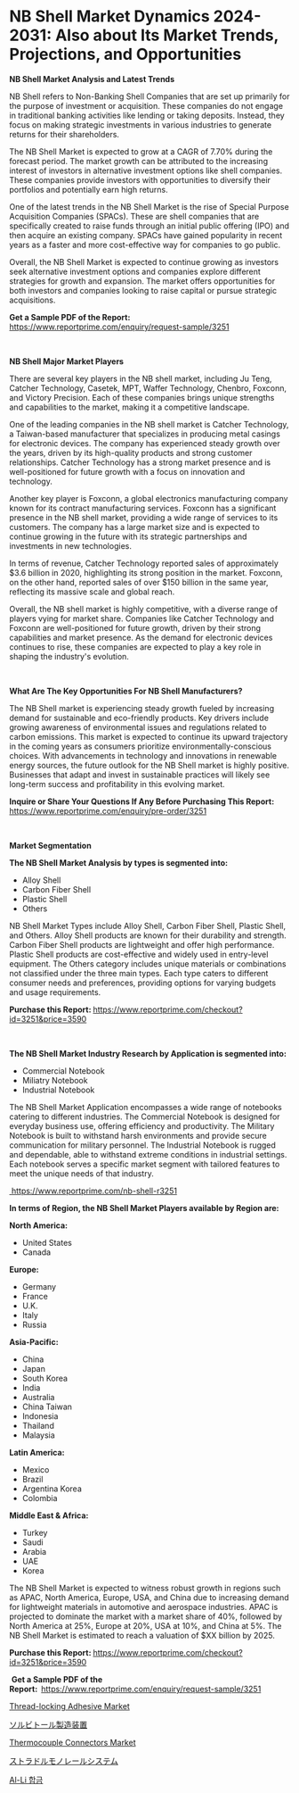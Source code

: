 <p><h1>NB Shell Market Dynamics 2024-2031: Also about Its Market Trends, Projections, and Opportunities</h1></p><p><strong>NB Shell Market Analysis and Latest Trends</strong></p>
<p><p>NB Shell refers to Non-Banking Shell Companies that are set up primarily for the purpose of investment or acquisition. These companies do not engage in traditional banking activities like lending or taking deposits. Instead, they focus on making strategic investments in various industries to generate returns for their shareholders.</p><p>The NB Shell Market is expected to grow at a CAGR of 7.70% during the forecast period. The market growth can be attributed to the increasing interest of investors in alternative investment options like shell companies. These companies provide investors with opportunities to diversify their portfolios and potentially earn high returns.</p><p>One of the latest trends in the NB Shell Market is the rise of Special Purpose Acquisition Companies (SPACs). These are shell companies that are specifically created to raise funds through an initial public offering (IPO) and then acquire an existing company. SPACs have gained popularity in recent years as a faster and more cost-effective way for companies to go public.</p><p>Overall, the NB Shell Market is expected to continue growing as investors seek alternative investment options and companies explore different strategies for growth and expansion. The market offers opportunities for both investors and companies looking to raise capital or pursue strategic acquisitions.</p></p>
<p><strong>Get a Sample PDF of the Report:&nbsp;</strong> <a href="https://www.reportprime.com/enquiry/request-sample/3251">https://www.reportprime.com/enquiry/request-sample/3251</a></p>
<p>&nbsp;</p>
<p><strong>NB Shell Major Market Players</strong></p>
<p><p>There are several key players in the NB shell market, including Ju Teng, Catcher Technology, Casetek, MPT, Waffer Technology, Chenbro, Foxconn, and Victory Precision. Each of these companies brings unique strengths and capabilities to the market, making it a competitive landscape.</p><p>One of the leading companies in the NB shell market is Catcher Technology, a Taiwan-based manufacturer that specializes in producing metal casings for electronic devices. The company has experienced steady growth over the years, driven by its high-quality products and strong customer relationships. Catcher Technology has a strong market presence and is well-positioned for future growth with a focus on innovation and technology.</p><p>Another key player is Foxconn, a global electronics manufacturing company known for its contract manufacturing services. Foxconn has a significant presence in the NB shell market, providing a wide range of services to its customers. The company has a large market size and is expected to continue growing in the future with its strategic partnerships and investments in new technologies.</p><p>In terms of revenue, Catcher Technology reported sales of approximately $3.6 billion in 2020, highlighting its strong position in the market. Foxconn, on the other hand, reported sales of over $150 billion in the same year, reflecting its massive scale and global reach.</p><p>Overall, the NB shell market is highly competitive, with a diverse range of players vying for market share. Companies like Catcher Technology and Foxconn are well-positioned for future growth, driven by their strong capabilities and market presence. As the demand for electronic devices continues to rise, these companies are expected to play a key role in shaping the industry's evolution.</p></p>
<p>&nbsp;</p>
<p><strong>What Are The Key Opportunities For NB Shell Manufacturers?</strong></p>
<p><p>The NB Shell market is experiencing steady growth fueled by increasing demand for sustainable and eco-friendly products. Key drivers include growing awareness of environmental issues and regulations related to carbon emissions. This market is expected to continue its upward trajectory in the coming years as consumers prioritize environmentally-conscious choices. With advancements in technology and innovations in renewable energy sources, the future outlook for the NB Shell market is highly positive. Businesses that adapt and invest in sustainable practices will likely see long-term success and profitability in this evolving market.</p></p>
<p><strong>Inquire or Share Your Questions If Any Before Purchasing This Report:</strong> <a href="https://www.reportprime.com/enquiry/pre-order/3251">https://www.reportprime.com/enquiry/pre-order/3251</a></p>
<p>&nbsp;</p>
<p><strong>Market Segmentation</strong></p>
<p><strong>The NB Shell Market Analysis by types is segmented into:</strong></p>
<p><ul><li>Alloy Shell</li><li>Carbon Fiber Shell</li><li>Plastic Shell</li><li>Others</li></ul></p>
<p><p>NB Shell Market Types include Alloy Shell, Carbon Fiber Shell, Plastic Shell, and Others. Alloy Shell products are known for their durability and strength. Carbon Fiber Shell products are lightweight and offer high performance. Plastic Shell products are cost-effective and widely used in entry-level equipment. The Others category includes unique materials or combinations not classified under the three main types. Each type caters to different consumer needs and preferences, providing options for varying budgets and usage requirements.</p></p>
<p><strong>Purchase this Report:&nbsp;</strong><a href="https://www.reportprime.com/checkout?id=3251&price=3590">https://www.reportprime.com/checkout?id=3251&price=3590</a></p>
<p>&nbsp;</p>
<p><strong>The NB Shell Market Industry Research by Application is segmented into:</strong></p>
<p><ul><li>Commercial Notebook</li><li>Miliatry Notebook</li><li>Industrial Notebook</li></ul></p>
<p><p>The NB Shell Market Application encompasses a wide range of notebooks catering to different industries. The Commercial Notebook is designed for everyday business use, offering efficiency and productivity. The Military Notebook is built to withstand harsh environments and provide secure communication for military personnel. The Industrial Notebook is rugged and dependable, able to withstand extreme conditions in industrial settings. Each notebook serves a specific market segment with tailored features to meet the unique needs of that industry.</p></p>
<p><a href="https://www.reportprime.com/nb-shell-r3251">&nbsp;https://www.reportprime.com/nb-shell-r3251</a></p>
<p><strong>In terms of Region, the NB Shell Market Players available by Region are:</strong></p>
<p>
    <p> <strong> North America: </strong>
        <ul>
            <li>United States</li>
            <li>Canada</li>
        </ul>
        </p> 
    <p> <strong> Europe: </strong>
        <ul>
            <li>Germany</li>
            <li>France</li>
            <li>U.K.</li>
            <li>Italy</li>
            <li>Russia</li>
        </ul>
        </p> 
    <p> <strong> Asia-Pacific: </strong>
        <ul>
            <li>China</li>
            <li>Japan</li>
            <li>South Korea</li>
            <li>India</li>
            <li>Australia</li>
            <li>China Taiwan</li>
            <li>Indonesia</li>
            <li>Thailand</li>
            <li>Malaysia</li>
        </ul>
        </p> 
    <p> <strong> Latin America: </strong>
        <ul>
            <li>Mexico</li>
            <li>Brazil</li>
            <li>Argentina Korea</li>
            <li>Colombia</li>
        </ul>
        </p> 
    <p> <strong> Middle East & Africa: </strong>
        <ul>
            <li>Turkey</li>
            <li>Saudi</li>
            <li>Arabia</li>
            <li>UAE</li>
            <li>Korea</li>
        </ul>
    </p>
    </p>
<p><p>The NB Shell Market is expected to witness robust growth in regions such as APAC, North America, Europe, USA, and China due to increasing demand for lightweight materials in automotive and aerospace industries. APAC is projected to dominate the market with a market share of 40%, followed by North America at 25%, Europe at 20%, USA at 10%, and China at 5%. The NB Shell Market is estimated to reach a valuation of $XX billion by 2025.</p></p>
<p><strong>Purchase this Report: </strong><a href="https://www.reportprime.com/checkout?id=3251&price=3590">https://www.reportprime.com/checkout?id=3251&price=3590</a></p>
<p>&nbsp;<strong>Get a Sample PDF of the Report:&nbsp;&nbsp;</strong><a href="https://www.reportprime.com/enquiry/request-sample/3251">https://www.reportprime.com/enquiry/request-sample/3251</a></p>
<p><strong></strong></p>
<p><p><a href="https://issuu.com/reportprime-2/docs/thread-locking-adhesive-market-size_c5cfafd08f4f01">Thread-locking Adhesive Market</a></p><p><a href="https://github.com/LeoraEber/Market-Research-Report-List-2/blob/main/476702583291.md">ソルビトール製造装置</a></p><p><a href="https://github.com/nafiafirdania/Market-Research-Report-List-2/blob/main/thermocouple-connectors-market.md">Thermocouple Connectors Market</a></p><p><a href="https://github.com/tubbs463/Market-Research-Report-List-3/blob/main/280257183290.md">ストラドルモノレールシステム</a></p><p><a href="https://github.com/muchswr/Market-Research-Report-List-2/blob/main/2570409103364.md">Al-Li 합금</a></p></p>